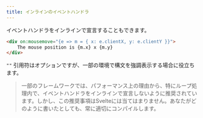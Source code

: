 ```yaml
---
title: インラインのイベントハンドラ
---
```


イベントハンドラをインラインで宣言することもできます。

```html
<div on:mousemove="{e => m = { x: e.clientX, y: e.clientY }}">
	The mouse position is {m.x} x {m.y}
</div>
```

`""` 引用符はオプションですが、一部の環境で構文を強調表示する場合に役立ちます。

> 一部のフレームワークでは、パフォーマンス上の理由から、特にループ処理内で、イベントハンドラをインラインで宣言しないように推奨されています。しかし、この推奨事項はSvelteには当てはまりません。あなたがどのように書いたとしても、常に適切にコンパイルします。
